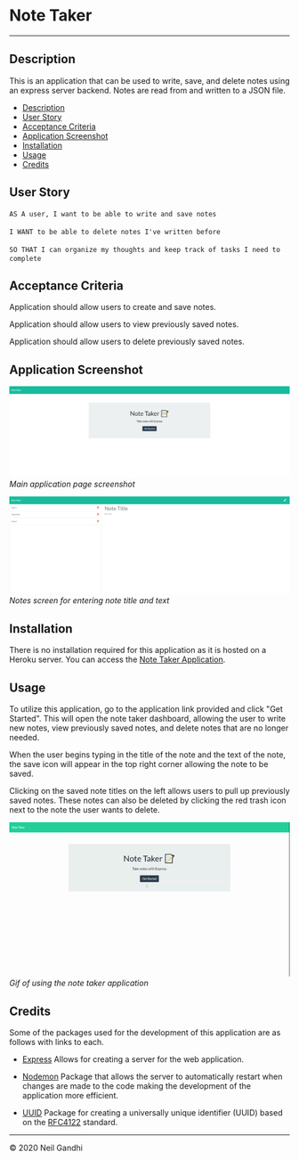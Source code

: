 # Note Taker

---

## Description

This is an application that can be used to write, save, and delete notes using an express server backend. Notes are read from and written to a JSON file.

- [Description](#description)
- [User Story](#user-story)
- [Acceptance Criteria](#acceptance-criteria)
- [Application Screenshot](#application-screenshot)
- [Installation](#installation)
- [Usage](#usage)
- [Credits](#credits)

## User Story

```
AS A user, I want to be able to write and save notes

I WANT to be able to delete notes I've written before

SO THAT I can organize my thoughts and keep track of tasks I need to complete
```

## Acceptance Criteria

Application should allow users to create and save notes.

Application should allow users to view previously saved notes.

Application should allow users to delete previously saved notes.

## Application Screenshot

![Note Taker Main Page](./assets/note-taker-main.png "Note Take Main Page")
_Main application page screenshot_

![Note Taker Notes](./assets/notes-page.png "Notes Screen")
_Notes screen for entering note title and text_

## Installation

There is no installation required for this application as it is hosted on a Heroku server. You can access the [Note Taker Application](https://blooming-chamber-39925.herokuapp.com/).

## Usage

To utilize this application, go to the application link provided and click "Get Started". This will open the note taker dashboard, allowing the user to write new notes, view previously saved notes, and delete notes that are no longer needed.

When the user begins typing in the title of the note and the text of the note, the save icon will appear in the top right corner allowing the note to be saved.

Clicking on the saved note titles on the left allows users to pull up previously saved notes. These notes can also be deleted by clicking the red trash icon next to the note the user wants to delete.

![Note Take Demo GIF](./assets/note-take-demo.gif "Note Take Demo GIF")
_Gif of using the note taker application_

## Credits

Some of the packages used for the development of this application are as follows with links to each.

- [Express](https://expressjs.com/)
  Allows for creating a server for the web application.

- [Nodemon](https://www.npmjs.com/package/nodemon)
  Package that allows the server to automatically restart when changes are made to the code making the development of the application more efficient.

- [UUID](https://www.npmjs.com/package/uuid)
  Package for creating a universally unique identifier (UUID) based on the [RFC4122](https://www.ietf.org/rfc/rfc4122.txt) standard.

---

© 2020 Neil Gandhi
